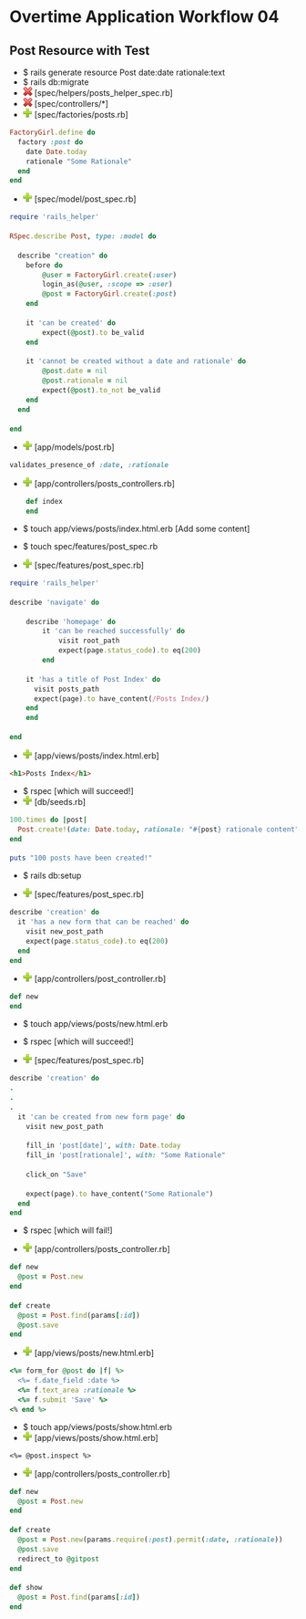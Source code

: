 # Overtime Application Workflow 04

## Post Resource with Test

- $ rails generate resource Post date:date rationale:text
- $ rails db:migrate
- ![sub](minus.png) [spec/helpers/posts_helper_spec.rb]
- ![sub](minus.png) [spec/controllers/*]
- ![add](plus.png) [spec/factories/posts.rb]
```ruby
FactoryGirl.define do
  factory :post do
    date Date.today
    rationale "Some Rationale"
  end
end
```
- ![add](plus.png) [spec/model/post_spec.rb]
```ruby
require 'rails_helper'

RSpec.describe Post, type: :model do

  describe "creation" do
  	before do
  		@user = FactoryGirl.create(:user)
  		login_as(@user, :scope => :user)
  		@post = FactoryGirl.create(:post)
  	end

  	it 'can be created' do
  		expect(@post).to be_valid
  	end
  	
  	it 'cannot be created without a date and rationale' do
  		@post.date = nil
  		@post.rationale = nil
  		expect(@post).to_not be_valid
  	end
  end

end
```
- ![add](plus.png) [app/models/post.rb] 
```ruby
validates_presence_of :date, :rationale
```

- ![add](plus.png) [app/controllers/posts_controllers.rb] 
```ruby
	def index
	end
```
- $ touch app/views/posts/index.html.erb [Add some content]

- $ touch spec/features/post_spec.rb
- ![add](plus.png) [spec/features/post_spec.rb]
```ruby
require 'rails_helper'

describe 'navigate' do
	
	describe 'homepage' do
		it 'can be reached successfully' do
			visit root_path
			expect(page.status_code).to eq(200)
		end

    it 'has a title of Post Index' do
      visit posts_path
      expect(page).to have_content(/Posts Index/)
    end
	end

end
```
- ![add](plus.png) [app/views/posts/index.html.erb]
```html
<h1>Posts Index</h1>
```
- $ rspec [which will succeed!]
- ![add](plus.png) [db/seeds.rb]
```ruby
100.times do |post|
  Post.create!(date: Date.today, rationale: "#{post} rationale content")
end

puts "100 posts have been created!"
```
- $ rails db:setup

- ![add](plus.png) [spec/features/post_spec.rb]
```ruby
describe 'creation' do
  it 'has a new form that can be reached' do
    visit new_post_path
    expect(page.status_code).to eq(200)
  end
end
```
- ![add](plus.png) [app/controllers/post_controller.rb]
```ruby
def new
end
```
- $ touch app/views/posts/new.html.erb
- $ rspec [which will succeed!]

- ![add](plus.png) [spec/features/post_spec.rb]
```ruby
describe 'creation' do
.
.
.
  it 'can be created from new form page' do
    visit new_post_path

    fill_in 'post[date]', with: Date.today
    fill_in 'post[rationale]', with: "Some Rationale"

    click_on "Save"

    expect(page).to have_content("Some Rationale")
  end
end
```
- $ rspec [which will fail!]

- ![add](plus.png) [app/controllers/posts_controller.rb]
```ruby
def new
  @post = Post.new
end

def create
  @post = Post.find(params[:id])
  @post.save
end
```
- ![add](plus.png) [app/views/posts/new.html.erb]
```rb
<%= form_for @post do |f| %>
  <%= f.date_field :date %>
  <%= f.text_area :rationale %>
  <%= f.submit 'Save' %>
<% end %>
```
- $ touch app/views/posts/show.html.erb
- ![add](plus.png) [app/views/posts/show.html.erb]
```erb
<%= @post.inspect %>
```
- ![add](plus.png) [app/controllers/posts_controller.rb]
```rb
def new
  @post = Post.new
end

def create
  @post = Post.new(params.require(:post).permit(:date, :rationale))
  @post.save
  redirect_to @gitpost
end

def show
  @post = Post.find(params[:id])
end
```
